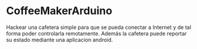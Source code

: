 # CoffeeMakerArduino
Hackear una cafetera simple para que se pueda conectar a Internet y de tal forma poder controlarla remotamente. Además la cafetera puede reportar su estado mediante una aplicacion android. 
